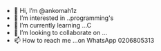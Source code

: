 - 👋 Hi, I’m @ankomah1z
- 👀 I’m interested in ..programming's 
- 🌱 I’m currently learning ...C
- 💞️ I’m looking to collaborate on ...
- 📫 How to reach me ...on WhatsApp 0206805313

<!---
ankomah1z/ankomah1z is a ✨ special ✨ repository because its `README.md` (this file) appears on your GitHub profile.
You can click the Preview link to take a look at your changes.
--->
